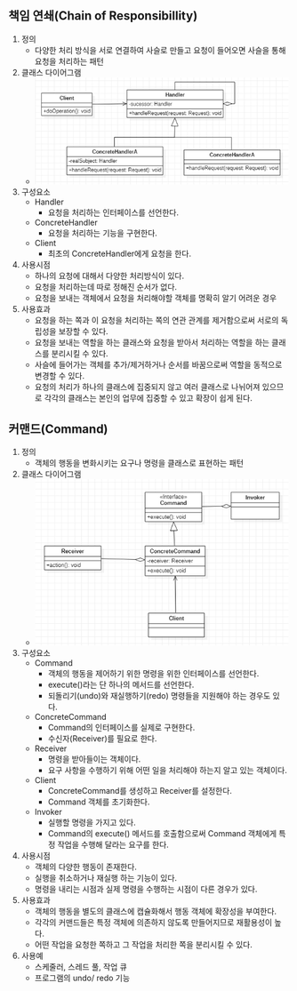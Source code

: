 ## 책임 연쇄(Chain of Responsibillity)

1. 정의
   - 다양한 처리 방식을 서로 연결하여 사슬로 만들고 요청이 들어오면 사슬을 통해 요청을 처리하는 패턴
2. 클래스 다이어그램
   - ![책임 연쇄 패턴 클래스다이어그램](./img/chainOfResponsibillity_pattern_uml.png)
3. 구성요소
   - Handler
     - 요청을 처리하는 인터페이스를 선언한다.
   - ConcreteHandler
     - 요청을 처리하는 기능을 구현한다.
   - Client
     - 최초의 ConcreteHandler에게 요청을 한다.
4. 사용시점
   - 하나의 요청에 대해서 다양한 처리방식이 있다.
   - 요청을 처리하는데 따로 정해진 순서가 없다.
   - 요청을 보내는 객체에서 요청을 처리해야할 객체를 명확히 알기 어려운 경우
5. 사용효과
   - 요청을 하는 쪽과 이 요청을 처리하는 쪽의 연관 관계를 제거함으로써 서로의 독립성을 보장할 수 있다.
   - 요청을 보내는 역할을 하는 클래스와 요청을 받아서 처리하는 역할을 하는 클래스를 분리시킬 수 있다.
   - 사슬에 들어가는 객체를 추가/제거하거나 순서를 바꿈으로써 역할을 동적으로 변경할 수 있다.
   - 요청의 처리가 하나의 클래스에 집중되지 않고 여러 클래스로 나뉘어져 있으므로 각각의 클래스는 본인의 업무에 집중할 수 있고 확장이 쉽게 된다.

## 커맨드(Command)

1. 정의
   - 객체의 행동을 변화시키는 요구나 명령을 클래스로 표현하는 패턴
2. 클래스 다이어그램
   - ![커맨드 패턴 클래스다이어그램](./img/command_pattern_uml.png)
3. 구성요소
   - Command
     - 객체의 행동을 제어하기 위한 명령을 위한 인터페이스를 선언한다.
     - execute()라는 단 하나의 메서드를 선언한다.
     - 되돌리기(undo)와 재실행하기(redo) 명령들을 지원해야 하는 경우도 있다.
   - ConcreteCommand
     - Command의 인터페이스를 실제로 구현한다.
     - 수신자(Receiver)를 필요로 한다.
   - Receiver
     - 명령을 받아들이는 객체이다.
     - 요구 사항을 수행하기 위해 어떤 일을 처리해야 하는지 알고 있는 객체이다.
   - Client
     - ConcreteCommand를 생성하고 Receiver를 설정한다.
     - Command 객체를 초기화한다.
   - Invoker
     - 실행할 명령을 가지고 있다.
     - Command의 execute() 메서드를 호출함으로써 Command 객체에게 특정 작업을 수행해 달라는 요구를 한다.
4. 사용시점
   - 객체의 다양한 행동이 존재한다.
   - 실행을 취소하거나 재실행 하는 기능이 있다.
   - 명령을 내리는 시점과 실제 명령을 수행하는 시점이 다른 경우가 있다.
5. 사용효과
   - 객체의 행동을 별도의 클래스에 캡슐화해서 행동 객체에 확장성을 부여한다.
   - 각각의 커맨드들은 특정 객체에 의존하지 않도록 만들어지므로 재활용성이 높다.
   - 어떤 작업을 요청한 쪽하고 그 작업을 처리한 쪽을 분리시킬 수 있다.
6. 사용예
   - 스케줄러, 스레드 풀, 작업 큐
   - 프로그램의 undo/ redo 기능
